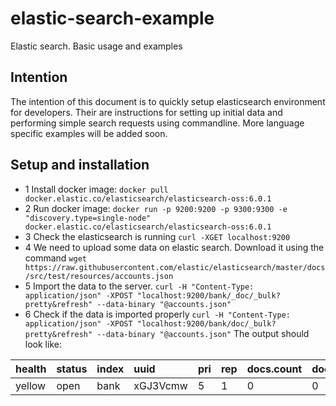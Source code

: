 # elastic-search-example

Elastic search. Basic usage and examples 


## Intention

The intention of this document is to quickly setup elasticsearch environment for developers. Their are instructions for setting up initial data and performing simple search requests using commandline. More language specific examples will be added soon.

## Setup and installation

- 1 Install docker image: ```docker pull docker.elastic.co/elasticsearch/elasticsearch-oss:6.0.1```
- 2 Run docker image: ```docker run -p 9200:9200 -p 9300:9300 -e "discovery.type=single-node" docker.elastic.co/elasticsearch/elasticsearch-oss:6.0.1```
- 3 Check the elasticsearch is running ```curl -XGET localhost:9200```
- 4 We need to upload some data on elastic search. Download it using the command ```wget https://raw.githubusercontent.com/elastic/elasticsearch/master/docs/src/test/resources/accounts.json``` 
- 5 Import the data to the server. ```curl -H "Content-Type: application/json" -XPOST "localhost:9200/bank/_doc/_bulk?pretty&refresh" --data-binary "@accounts.json"```
- 6 Check if the data is imported properly ```curl -H "Content-Type: application/json" -XPOST "localhost:9200/bank/doc/_bulk?pretty&refresh" --data-binary "@accounts.json"```
 	The output should look like:
  
health | status | index | uuid | pri  | rep  | docs.count | docs.deleted | store.size | pri.store.size
:---   | :----- | :---- | :--- | :--- | :--- | :---       | :---         | :---       | :---  
yellow | open   | bank  | xGJ3Vcmw | 5 | 1 | 0 | 0 | 1.1kb | 1.1kb


